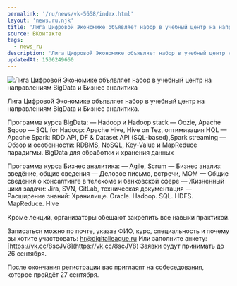 ```yaml
---
permalink: '/ru/news/vk-5658/index.html'
layout: 'news.ru.njk'
title: 'Лига Цифровой Экономике объявляет набор в учебный центр на направлениям BigData'
source: ВКонтакте
tags:
  - news_ru
description: 'Лига Цифровой Экономике объявляет набор в учебный центр на направлениям BigData'
updatedAt: 1536249660
---
```

![Лига Цифровой Экономике объявляет набор в учебный центр на направлениям BigData и Бизнес аналитика](https://sun9-68.userapi.com/impf/c830708/v830708158/188b60/p9c_5lQOFt0.jpg?size=1280x720&quality=96&sign=a7ea6a86f5c9978d60c1910f94deb368&c_uniq_tag=FRE7RI7AuNdXBdrD5o_11xOiVAM9ir4--nRdKol6F00&type=album)

Лига Цифровой Экономике объявляет набор в учебный центр на направлениям BigData и Бизнес аналитика.

Программа курса BigData:
— Hadoop и Hadoop stack
— Oozie, Apache Sqoop
— SQL for Hadoop: Apache Hive, Hive on Tez, оптимизация HQL
— Apache Spark: RDD API, DF & Dataset API (SQL-based),Spark streaming
— Обзор и особенности: RDBMS, NoSQL, Key-Value и MapReduce парадигмы. BigData для обработки и хранения данных

Программа курса Бизнес аналитика:
— Agile, Scrum
— Бизнес анализ: введёние, общие сведения
— Деловое письмо, встречи, МОМ
— Общие сведения о консалтинге в телекоме и банковской сфере
— Жизненный цикл задачи: Jira, SVN, GitLab, техническая документация
— Расширение знаний: Хранилище. Oracle. Hadoop. SQL. HDFS. MapReduce. Hive

Кроме лекций, организаторы обещают закрепить все навыки практикой.

Записаться можно по почте, указав ФИО, курс, специальность и почему вы хотите участвовать: hr@digitalleague.ru
Или заполните анкету: [https://vk.cc/8scJV8](https://vk.cc/8scJV8)
Заявки будут принимать до 26 сентября.

После окончания регистрации вас пригласят на собеседования, которое пройдёт 27 сентября.
